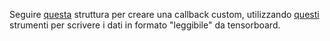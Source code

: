 Seguire [questa](https://stackoverflow.com/questions/62240721/keras-evaluate-the-validation-data-before-the-epoch-ends) struttura per creare una callback custom, utilizzando [questi](https://www.tensorflow.org/tensorboard/scalars_and_keras) strumenti per scrivere i dati in formato "leggibile" da tensorboard.
